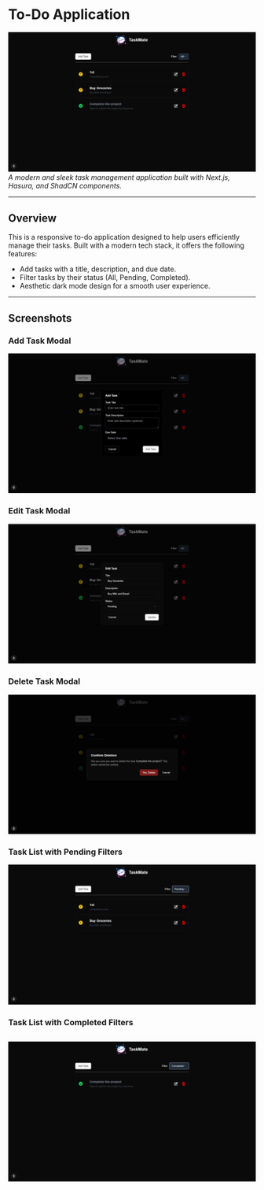 # **To-Do Application**

![To-Do App Preview](public/preview/Home.png)  
_A modern and sleek task management application built with Next.js, Hasura, and ShadCN components._

---

## **Overview**

This is a responsive to-do application designed to help users efficiently manage their tasks. Built with a modern tech stack, it offers the following features:

- Add tasks with a title, description, and due date.
- Filter tasks by their status (All, Pending, Completed).
- Aesthetic dark mode design for a smooth user experience.

---

## **Screenshots**

### **Add Task Modal**

![Add Task Modal](public/preview/AddTask.png)

### **Edit Task Modal**

![Edit Task Modal](public/preview/EditTask.png)

### **Delete Task Modal**

![Delete Task Modal](public/preview/DeleteTask.png)

### **Task List with Pending Filters**

![Task List with Pending Filters](public/preview/PendingFilter.png)

### **Task List with Completed Filters**

## ![Task List with Completed Filters](public/preview/CompletedFilter.png)

<!--
## **Tech Stack**

### **Frontend**

- [Next.js](https://nextjs.org/)
- [ShadCN UI](https://shadcn.dev/)
- [Tailwind CSS](https://tailwindcss.com/)

### **Backend**

- [Hasura GraphQL](https://hasura.io/)

---
-->
